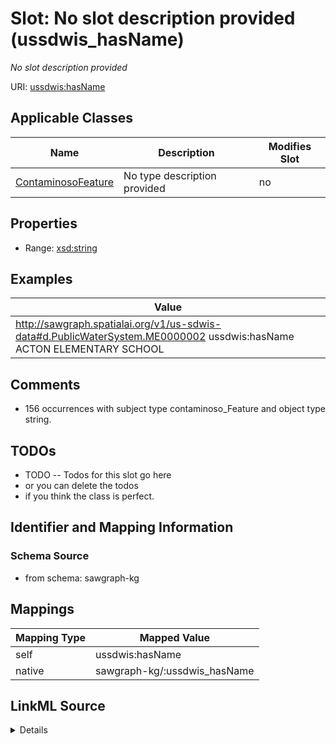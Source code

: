 

# Slot: No slot description provided (ussdwis_hasName)


_No slot description provided_





URI: [ussdwis:hasName](http://sawgraph.spatialai.org/v1/us-sdwis#hasName)



<!-- no inheritance hierarchy -->





## Applicable Classes

| Name | Description | Modifies Slot |
| --- | --- | --- |
| [ContaminosoFeature](../classes/ContaminosoFeature.md) | No type description provided |  no  |







## Properties

* Range: [xsd:string](http://www.w3.org/2001/XMLSchema#string)






## Examples

| Value |
| --- |
| http://sawgraph.spatialai.org/v1/us-sdwis-data#d.PublicWaterSystem.ME0000002 ussdwis:hasName ACTON ELEMENTARY SCHOOL |

## Comments

* 156 occurrences with subject type contaminoso_Feature and object type string.

## TODOs

* TODO -- Todos for this slot go here
* or you can delete the todos
* if you think the class is perfect.

## Identifier and Mapping Information







### Schema Source


* from schema: sawgraph-kg




## Mappings

| Mapping Type | Mapped Value |
| ---  | ---  |
| self | ussdwis:hasName |
| native | sawgraph-kg/:ussdwis_hasName |




## LinkML Source

<details>
```yaml
name: ussdwis_hasName
description: No slot description provided
title: No slot description provided
todos:
- TODO -- Todos for this slot go here
- or you can delete the todos
- if you think the class is perfect.
comments:
- 156 occurrences with subject type contaminoso_Feature and object type string.
examples:
- value: http://sawgraph.spatialai.org/v1/us-sdwis-data#d.PublicWaterSystem.ME0000002
    ussdwis:hasName ACTON ELEMENTARY SCHOOL
from_schema: sawgraph-kg
rank: 1000
slot_uri: ussdwis:hasName
alias: ussdwis_hasName
domain_of:
- contaminoso_Feature
range: string

```
</details>